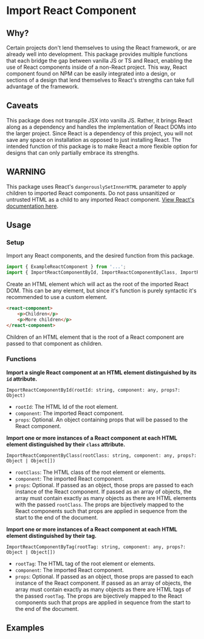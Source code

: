# Import React Component

## Why?

Certain projects don't lend themselves to using the React framework, or are already well into development. This package provides multiple functions that each bridge the gap between vanilla JS or TS and React, enabling the use of React components inside of a non-React project. This way, React component found on NPM can be easily integrated into a design, or sections of a design that lend themselves to React's strengths can take full advantage of the framework.

## Caveats

This package does not transpile JSX into vanilla JS. Rather, it brings React along as a dependency and handles the implementation of React DOMs into the larger project. Since React is a dependency of this project, you will not save any space on installation as opposed to just installing React. The intended function of this package is to make React a more flexible option for designs that can only partially embrace its strengths.

## WARNING

This package uses React's `dangerouslySetInnerHTML` parameter to apply children to imported React components. Do not pass unsanitized or untrusted HTML as a child to any imported React component. [View React's documentation here](https://react.dev/reference/react-dom/components/common#dangerously-setting-the-inner-html).

## Usage

### Setup

Import any React components, and the desired function from this package.

```javascript
import { ExampleReactComponent } from '...';
import { ImportReactComponentById, ImportReactComponentByClass, ImportReactComponentByTag } from 'import-react-component';
```

Create an HTML element which will act as the root of the imported React DOM. This can be any element, but since it's function is purely syntactic it's recommended to use a custom element.

```html
<react-component>
    <p>Children</p>
    <p>More children</p>
</react-component>
```

Children of an HTML element that is the root of a React component are passed to that component as children.

### Functions

**Import a single React component at an HTML element distinguished by its `id` attribute.**

`ImportReactComponentById(rootId: string, component: any, props?: Object)`

- `rootId`: The HTML Id of the root element.
- `component`: The imported React component.
- `props`: Optional. An object containing props that will be passed to the React component.

**Import one or more instances of a React component at each HTML element distinguished by their `class` attribute.**

`ImportReactComponentByClass(rootClass: string, component: any, props?: Object | Object[])`

- `rootClass`: The HTML class of the root element or elements.
- `component`: The imported React component.
- `props`: Optional. If passed as an object, those props are passed to each instance of the React component. If passed as an array of objects, the array must contain exactly as many objects as there are HTML elements with the passed `rootClass`. The props are bijectively mapped to the React components such that props are applied in sequence from the start to the end of the document.

**Import one or more instances of a React component at each HTML element distinguished by their tag.**

`ImportReactComponentByTag(rootTag: string, component: any, props?: Object | Object[])`

- `rootTag`: The HTML tag of the root element or elements.
- `component`: The imported React component.
- `props`: Optional. If passed as an object, those props are passed to each instance of the React component. If passed as an array of objects, the array must contain exactly as many objects as there are HTML tags of the passed `rootTag`. The props are bijectively mapped to the React components such that props are applied in sequence from the start to the end of the document.

## Examples


